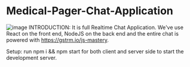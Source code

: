 # Medical-Pager-Chat-Application
![image](https://github.com/shishir1825/Medical-Pager-Chat-Application/assets/87708563/bbbee7ce-78a1-4fd0-88d9-b24ad68b8406)
INTRODUCTION:
It is full Realtime Chat Application. We've use React on the front end, NodeJS on the back end and the entire chat is powered with https://gstrm.io/js-mastery.


Setup:
run npm i && npm start for both client and server side to start the development server.
